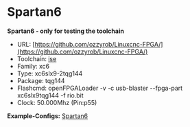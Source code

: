 # Spartan6
**Spartan6 - only for testing the toolchain**

* URL: [https://github.com/ozzyrob/Linuxcnc-FPGA/](https://github.com/ozzyrob/Linuxcnc-FPGA/)
* Toolchain: [ise](../../generator/toolchains/ise/README.md)
* Family: xc6
* Type: xc6slx9-2tqg144
* Package: tqg144
* Flashcmd: openFPGALoader -v -c usb-blaster --fpga-part xc6slx9tqg144 -f rio.bit
* Clock: 50.000Mhz (Pin:p55)

**Example-Configs:**
[Spartan6](../../configs/Spartan6)

